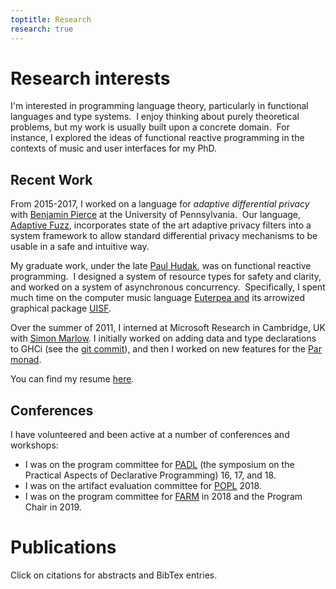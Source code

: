 ```yaml
---
toptitle: Research
research: true
---
```


# Research interests

I'm interested in programming language theory, particularly in functional languages and type systems.  I enjoy thinking about purely theoretical problems, but my work is usually built upon a concrete domain.  For instance, I explored the ideas of functional reactive programming in the contexts of music and user interfaces for my PhD.

## Recent Work

From 2015-2017, I worked on a language for _adaptive differential privacy_ with [Benjamin Pierce](http://www.cis.upenn.edu/~bcpierce/) at the University of Pennsylvania.  Our language, [Adaptive Fuzz](https://github.com/dwincort/AdaptiveFuzz), incorporates state of the art adaptive privacy filters into a system framework to allow standard differential privacy mechanisms to be usable in a safe and intuitive way.

My graduate work, under the late [Paul Hudak](https://en.wikipedia.org/wiki/Paul_Hudak), was on functional reactive programming.  I designed a system of resource types for safety and clarity, and worked on a system of asynchronous concurrency.  Specifically, I spent much time on the computer music language [Euterpea and](http://haskell.cs.yale.edu/?page_id=103) its arrowized graphical package [UISF](https://hackage.haskell.org/package/UISF).

Over the summer of 2011, I interned at Microsoft Research in Cambridge, UK with [Simon Marlow](http://research.microsoft.com/en-us/people/simonmar/). I initially worked on adding data and type declarations to GHCi (see the [git commit](https://github.com/ghc/ghc/commit/3db757241ce7fb99c096c30481aefa86bb9855a1)), and then I worked on new features for the [Par monad](https://github.com/simonmar/monad-par).

You can find my resume [here](\data\danwc-resume.pdf).

## Conferences

I have volunteered and been active at a number of conferences and workshops:

- I was on the program committee for [PADL](https://popl18.sigplan.org/track/PADL-2018) (the symposium on the Practical Aspects of Declarative Programming) 16, 17, and 18.
- I was on the artifact evaluation committee for [POPL](https://popl18.sigplan.org/) 2018.
- I was on the program committee for [FARM](https://functional-art.org/) in 2018 and the Program Chair in 2019.

# Publications

Click on citations for abstracts and BibTex entries.
